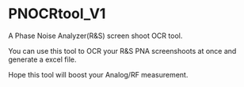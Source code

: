 # PNOCRtool_V1
A Phase Noise Analyzer(R&S) screen shoot OCR tool.

You can use this tool to OCR your R&S PNA screenshoots at once and generate a excel file.

Hope this tool will boost your Analog/RF measurement.
